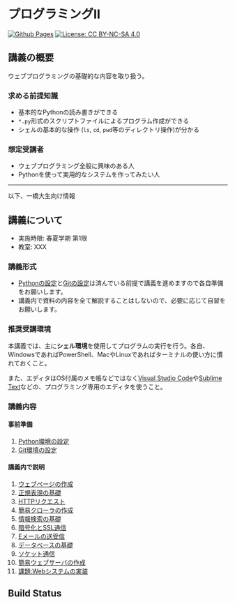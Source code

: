 プログラミングⅡ
===

[![Github Pages](https://github.com/tatsy/1284-sds-ml-advanced/actions/workflows/gh-pages.yaml/badge.svg)](https://github.com/tatsy/1284-programming-2/actions/workflows/gh-pages.yaml)
[![License: CC BY-NC-SA 4.0](https://img.shields.io/badge/License-CC_BY--NC--SA_4.0-lightgrey.svg)](https://creativecommons.org/licenses/by-nc-sa/4.0/)

## 講義の概要

ウェブプログラミングの基礎的な内容を取り扱う。

### 求める前提知識

- 基本的なPythonの読み書きができる
- `*.py`形式のスクリプトファイルによるプログラム作成ができる
- シェルの基本的な操作 (`ls`, `cd`, `pwd`等のディレクトリ操作)が分かる

### 想定受講者

- ウェブプログラミング全般に興味のある人
- Pythonを使って実用的なシステムを作ってみたい人

---

以下、一橋大生向け情報

## 講義について

- 実施時限: 春夏学期 第1限
- 教室: XXX

### 講義形式

- [Pythonの設定](sec:setup-python)と[Gitの設定](sec:setup-git)は済んでいる前提で講義を進めますので各自準備をお願いします。
- 講義内で資料の内容を全て解説することはしないので、必要に応じて自習をお願いします。

### 推奨受講環境

本講義では、主に**シェル環境**を使用してプログラムの実行を行う。各自、WindowsであればPowerShell、MacやLinuxであればターミナルの使い方に慣れておくこと。

また、エディタはOS付属のメモ帳などではなく[Visual Studio Code](https://azure.microsoft.com/ja-jp/products/visual-studio-code)や[Sublime Text](https://www.sublimetext.com/)などの、プログラミング専用のエディタを使うこと。

### 講義内容

#### 事前準備
1. [Python環境の設定](sec:setup-python)
2. [Git環境の設定](sec:setup-git)

#### 講義内で説明
1. [ウェブページの作成](sec:webpage)
2. [正規表現の基礎](sec:regex)
3. [HTTPリクエスト](sec:request)
4. [簡易クローラの作成](sec:crawler)
5. [情報検索の基礎](sec:retrieval)
6. [暗号化とSSL通信](sec:encryption)
7. [Eメールの送受信](sec:email)
8. [データベースの基礎](sec:database)
9.  [ソケット通信](sec:socket)
10. [簡易ウェブサーバの作成](sec:web-server)
11. [課題:Webシステムの実装](sec:web-system)

## Build Status

```{nb-exec-table}
```
